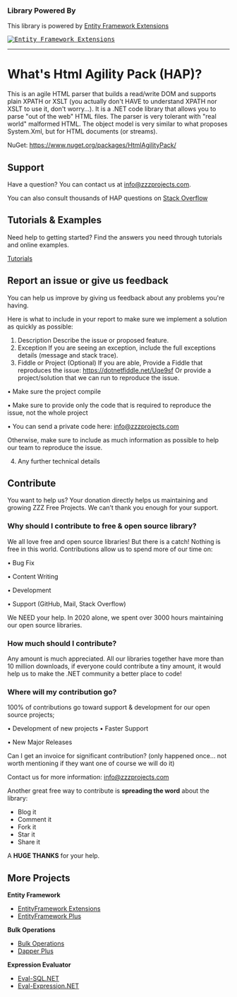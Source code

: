 ### Library Powered By

This library is powered by [Entity Framework Extensions](https://entityframework-extensions.net/?z=github&y=entityframework-plus)

<a href="https://entityframework-extensions.net/?z=github&y=entityframework-plus">
<kbd>
<img src="https://zzzprojects.github.io/images/logo/entityframework-extensions-pub.jpg" alt="Entity Framework Extensions" />
</kbd>
</a>

---

# What's Html Agility Pack (HAP)?
This is an agile HTML parser that builds a read/write DOM and supports plain XPATH or XSLT (you actually don't HAVE to understand XPATH nor XSLT to use it, don't worry...). It is a .NET code library that allows you to parse "out of the web" HTML files. The parser is very tolerant with "real world" malformed HTML. The object model is very similar to what proposes System.Xml, but for HTML documents (or streams).

NuGet: https://www.nuget.org/packages/HtmlAgilityPack/

## Support
Have a question? You can contact us at info@zzzprojects.com.

You can also consult thousands of HAP questions on 
[Stack Overflow](https://stackoverflow.com/questions/tagged/html-agility-pack)

## Tutorials & Examples
Need help to getting started? Find the answers you need through tutorials and online examples.

[Tutorials](https://html-agility-pack.net/tutorials)

## Report an issue or give us feedback
You can help us improve by giving us feedback about any problems you're having.

Here is what to include in your report to make sure we implement a solution as quickly as possible: 
1. Description
Describe the issue or proposed feature.
2. Exception
If you are seeing an exception, include the full exceptions details (message and stack trace).
3. Fiddle or Project (Optional)
If you are able,
Provide a Fiddle that reproduces the issue: https://dotnetfiddle.net/Uqe9sf
Or provide a project/solution that we can run to reproduce the issue.

  •	Make sure the project compile
  
  •	Make sure to provide only the code that is required to reproduce the issue, not the whole project
  
  •	You can send a private code here: info@zzzprojects.com

Otherwise, make sure to include as much information as possible to help our team to reproduce the issue.

4. Any further technical details

## Contribute

You want to help us? 
Your donation directly helps us maintaining and growing ZZZ Free Projects. We can’t thank you enough for your support.

### Why should I contribute to free & open source library?
We all love free and open source libraries!
But there is a catch! Nothing is free in this world.
Contributions allow us to spend more of our time on:

• Bug Fix

• Content Writing

• Development

• Support (GitHub, Mail, Stack Overflow)

We NEED your help. In 2020 alone, we spent over 3000 hours maintaining our open source libraries.
### How much should I contribute?
Any amount is much appreciated. All our libraries together have more than 10 million downloads, if everyone could contribute a tiny amount, it would help us to make the .NET community a better place to code!
### Where will my contribution go?
100% of contributions go toward support & development for our open source projects;

• Development of new projects
• Faster Support

• New Major Releases

Can I get an invoice for significant contribution? (only happened once… not worth mentioning if they want one of course we will do it)

Contact us for more information: info@zzzprojects.com


Another great free way to contribute is  **spreading the word** about the library:

 - Blog it
 - Comment it
 - Fork it
 - Star it
 - Share it
 
A **HUGE THANKS** for your help.

## More Projects

**Entity Framework**
- [EntityFramework Extensions](https://entityframework-extensions.net/)
- [EntityFramework Plus](https://entityframework-plus.net)

**Bulk Operations**
- [Bulk Operations](https://bulk-operations.net/)
- [Dapper Plus](https://dapper-plus.net/)

**Expression Evaluator**
- [Eval-SQL.NET](https://eval-sql.net/)
- [Eval-Expression.NET](https://eval-expression.net/)


